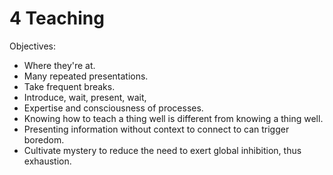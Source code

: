 # 4 Teaching

Objectives:

* Where they're at.
* Many repeated presentations.
* Take frequent breaks.
* Introduce, wait, present, wait, 
* Expertise and consciousness of processes.
* Knowing how to teach a thing well is different from knowing a thing well.
* Presenting information without context to connect to can trigger boredom.
* Cultivate mystery to reduce the need to exert global inhibition, thus exhaustion.



